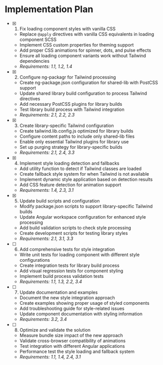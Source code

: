 # Implementation Plan

- [x] 1. Fix loading component styles with vanilla CSS
  - Replace `@apply` directives with vanilla CSS equivalents in loading component SCSS
  - Implement CSS custom properties for theming support
  - Add proper CSS animations for spinner, dots, and pulse effects
  - Ensure all loading component variants work without Tailwind dependencies
  - _Requirements: 1.1, 1.2, 1.4_

- [x] 2. Configure ng-packagr for Tailwind processing
  - Create ng-package.json configuration for shared-lib with PostCSS support
  - Update shared library build configuration to process Tailwind directives
  - Add necessary PostCSS plugins for library builds
  - Test library build process with Tailwind integration
  - _Requirements: 2.1, 2.2, 2.3_

- [x] 3. Create library-specific Tailwind configuration
  - Create tailwind.lib.config.js optimized for library builds
  - Configure content paths to include only shared-lib files
  - Enable only essential Tailwind plugins for library use
  - Set up purging strategy for library-specific builds
  - _Requirements: 2.1, 2.4, 3.3_

- [x] 4. Implement style loading detection and fallbacks
  - Add utility function to detect if Tailwind classes are loaded
  - Create fallback style system for when Tailwind is not available
  - Implement dynamic style application based on detection results
  - Add CSS feature detection for animation support
  - _Requirements: 1.4, 2.3, 3.1_

- [x] 5. Update build scripts and configuration
  - Modify package.json scripts to support library-specific Tailwind builds
  - Update Angular workspace configuration for enhanced style processing
  - Add build validation scripts to check style processing
  - Create development scripts for testing library styles
  - _Requirements: 2.1, 3.1, 3.3_

- [ ] 6. Add comprehensive tests for style integration
  - Write unit tests for loading component with different style configurations
  - Create integration tests for library build process
  - Add visual regression tests for component styling
  - Implement build process validation tests
  - _Requirements: 1.1, 1.3, 2.2, 3.4_

- [ ] 7. Update documentation and examples
  - Document the new style integration approach
  - Create examples showing proper usage of styled components
  - Add troubleshooting guide for style-related issues
  - Update component documentation with styling information
  - _Requirements: 3.2, 3.4_

- [ ] 8. Optimize and validate the solution
  - Measure bundle size impact of the new approach
  - Validate cross-browser compatibility of animations
  - Test integration with different Angular applications
  - Performance test the style loading and fallback system
  - _Requirements: 1.1, 1.4, 2.4, 3.1_